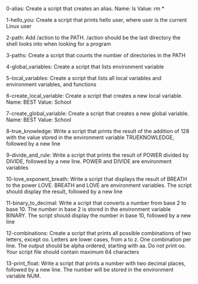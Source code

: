 0-alias: Create a script that creates an alias. Name: ls Value: rm *

1-hello_you: Create a script that prints hello user, where user is the current Linux user

2-path: Add /action to the PATH. /action should be the last directory the shell looks into when looking for a program

3-paths: Create a script that counts the number of directories in the PATH

4-global_variables: Create a script that lists environment variable

5-local_variables: Create a script that lists all local variables and environment variables, and functions

6-create_local_variable: Create a script that creates a new local variable. Name: BEST Value: School

7-create_global_variable: Create a script that creates a new global variable. Name: BEST Value: School

8-true_knowledge: Write a script that prints the result of the addition of 128 with the value stored in the environment variable TRUEKNOWLEDGE, followed by a new line

9-divide_and_rule: Write a script that prints the result of POWER divided by DIVIDE, followed by a new line. POWER and DIVIDE are environment variables

10-love_exponent_breath: Write a script that displays the result of BREATH to the power LOVE. BREATH and LOVE are environment variables. The script should display the result, followed by a new line

11-binary_to_decimal: Write a script that converts a number from base 2 to base 10. The number in base 2 is stored in the environment variable BINARY. The script should display the number in base 10, followed by a new line

12-combinations: Create a script that prints all possible combinations of two letters, except oo. Letters are lower cases, from a to z. One combination per line. The output should be alpha ordered, starting with aa. Do not print oo. Your script file should contain maximum 64 characters

13-print_float: Write a script that prints a number with two decimal places, followed by a new line. The number will be stored in the environment variable NUM.

